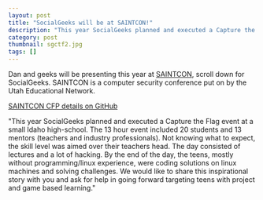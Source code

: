 ```yaml
---
layout: post 
title: "SocialGeeks will be at SAINTCON!"
description: "This year SocialGeeks planned and executed a Capture the Flag event at a small Idaho high-school. We will be sharing this inspirational story at SAINTCON as we move forward targeting teens with project and game based learning."
category: post 
thumbnail: sgctf2.jpg
tags: []
---
```


Dan and geeks will be presenting this year at <a href="http://www.saintcon.org/" target="_blank">SAINTCON</a>, scroll down for SocialGeeks.  SAINTCON is a computer security conference put on by the Utah Educational Network. 

<a href="https://github.com/SocialGeeks/npo/blob/master/cfp/saintcon_abstract.md" target="_blank">SAINTCON CFP details on GitHub</a>  
	
"This year SocialGeeks planned and executed a Capture the Flag event at a small Idaho high-school. The 13 hour event included 20 students and 13 mentors (teachers and industry professionals). Not knowing what to expect, the skill level was aimed over their teachers head. The day consisted of lectures and a lot of hacking. By the end of the day, the teens, mostly without programming/linux experience, were coding solutions on linux machines and solving challenges. We would like to share this inspirational story with you and ask for help in going forward targeting teens with project and game based learning."  

